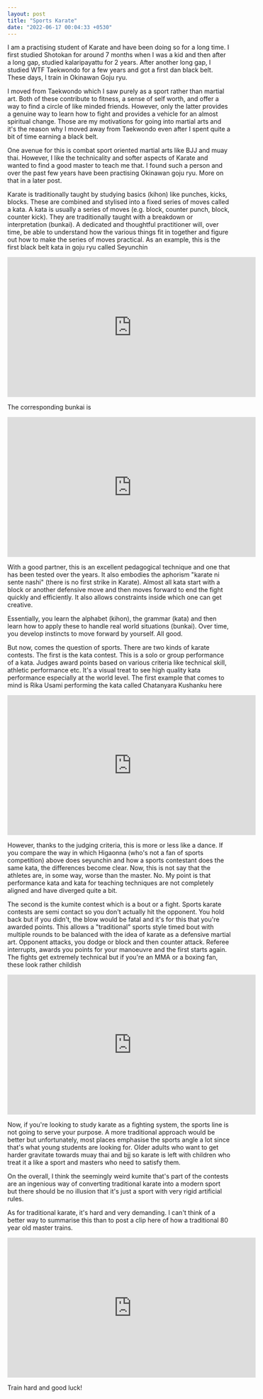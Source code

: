 ```yaml
---
layout: post
title: "Sports Karate"
date: "2022-06-17 00:04:33 +0530"
---
```


I am a practising student of Karate and have been doing so for a long
time. I first studied Shotokan for around 7 months when I was a kid
and then after a long gap, studied kalaripayattu for 2 years. After
another long gap, I studied WTF Taekwondo for a few years and got a
first dan black belt. These days, I train in Okinawan Goju ryu. 

I moved from Taekwondo which I saw purely as a sport rather than
martial art. Both of these contribute to fitness, a sense of self
worth, and offer a way to find a circle of like minded
friends. However, only the latter provides a genuine way to learn how
to fight and provides a vehicle for an almost spiritual change. Those
are my motivations for going into martial arts and it's the reason why
I moved away from Taekwondo even after I spent quite a bit of time
earning a black belt.

One avenue for this is combat sport oriented martial arts like BJJ and
muay thai. However, I like the technicality and softer aspects of
Karate and wanted to find a good master to teach me that. I found such
a person and over the past few years have been practising Okinawan
goju ryu. More on that in a later post.

Karate is traditionally taught by studying basics (kihon) like
punches, kicks, blocks. These are combined and stylised into a fixed
series of moves called a kata. A kata is usually a series of moves
(e.g. block, counter punch, block, counter kick). They are
traditionally taught with a breakdown or interpretation (bunkai). A
dedicated and thoughtful practitioner will, over time, be able to
understand how the various things fit in together and figure out how
to make the series of moves practical. As an example, this is the
first black belt kata in goju ryu called Seyunchin
<iframe width="560" height="315" src="https://www.youtube.com/embed/sF-p8Cq9jto" title="YouTube video player" frameborder="0" allow="accelerometer; autoplay; clipboard-write; encrypted-media; gyroscope; picture-in-picture" allowfullscreen></iframe>

The corresponding bunkai is 
<iframe width="560" height="315" src="https://www.youtube.com/embed/A7ozAXBHSvw" title="YouTube video player" frameborder="0" allow="accelerometer; autoplay; clipboard-write; encrypted-media; gyroscope; picture-in-picture" allowfullscreen></iframe>

With a good partner, this is an excellent pedagogical technique and
one that has been tested over the years. It also embodies the aphorism
"karate ni sente nashi" (there is no first strike in Karate). Almost
all kata start with a block or another defensive move and then moves
forward to end the fight quickly and efficiently. It also allows
constraints inside which one can get creative. 

Essentially, you learn the alphabet (kihon), the grammar (kata) and
then learn how to apply these to handle real world situations
(bunkai). Over time, you develop instincts to move forward by
yourself. All good. 

But now, comes the question of sports. There are two kinds of karate
contests. The first is the kata contest. This is a solo or group
performance of a kata. Judges award points based on various criteria
like technical skill, athletic performance etc. It's a visual treat to
see high quality kata performance especially at the world level. The
first example that comes to mind is Rika Usami performing the kata
called Chatanyara Kushanku here 

<iframe width="560" height="315" src="https://www.youtube.com/embed/iiiznDpoapQ" title="YouTube video player" frameborder="0" allow="accelerometer; autoplay; clipboard-write; encrypted-media; gyroscope; picture-in-picture" allowfullscreen></iframe>

However, thanks to the judging criteria, this is more or less like a
dance. If you compare the way in which Higaonna (who's not a fan of
sports competition) above does seyunchin and how a sports contestant
does the same kata, the differences become clear. Now, this is not say
that the athletes are, in some way, worse than the master. No. My
point is that performance kata and kata for teaching techniques are
not completely aligned and have diverged quite a bit. 

The second is the kumite contest which is a bout or a fight. Sports
karate contests are semi contact so you don't actually hit the
opponent. You hold back but if you didn't, the blow would be fatal and
it's for this that you're awarded points. This allows a "traditional"
sports style timed bout with multiple rounds to be balanced with the
idea of karate as a defensive martial art. Opponent attacks, you dodge
or block and then counter attack. Referee interrupts, awards you
points for your manoeuvre and the first starts again. The fights get
extremely technical but if you're an MMA or a boxing fan, these look
rather childish
<iframe width="560" height="315" src="https://www.youtube.com/embed/w9kxtJpRmw4" title="YouTube video player" frameborder="0" allow="accelerometer; autoplay; clipboard-write; encrypted-media; gyroscope; picture-in-picture" allowfullscreen></iframe>

Now, if you're looking to study karate as a fighting system, the
sports line is not going to serve your purpose. A more traditional
approach would be better but unfortunately, most places emphasise the
sports angle a lot since that's what young students are looking
for. Older adults who want to get harder gravitate towards muay thai
and bjj so karate is left with children who treat it a like a sport
and masters who need to satisfy them. 

On the overall, I think the seemingly weird kumite that's part of the
contests are an ingenious way of converting traditional karate into a
modern sport but there should be no illusion that it's just a sport
with very rigid artificial rules. 

As for traditional karate, it's hard and very demanding. I can't think
of a better way to summarise this than to post a clip here of how a
traditional 80 year old master trains.

<iframe width="560" height="315" src="https://www.youtube.com/embed/dmDXJuewBa0" title="YouTube video player" frameborder="0" allow="accelerometer; autoplay; clipboard-write; encrypted-media; gyroscope; picture-in-picture" allowfullscreen></iframe>

Train hard and good luck!
